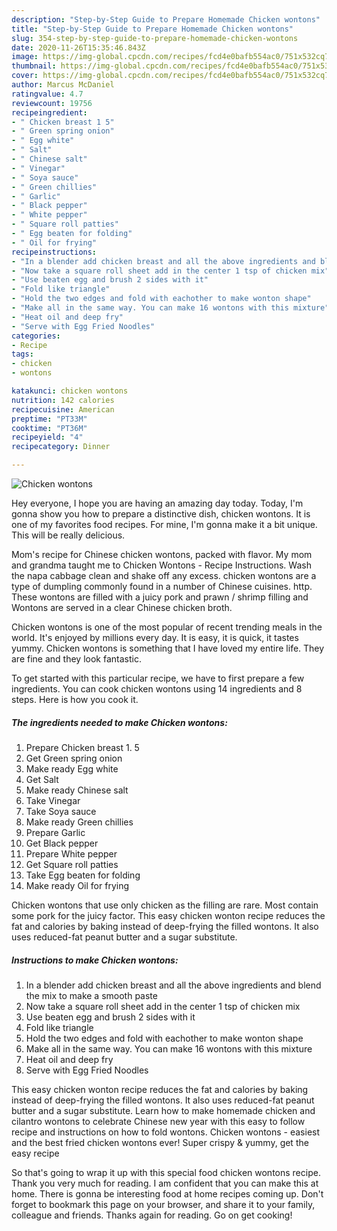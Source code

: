 ```yaml
---
description: "Step-by-Step Guide to Prepare Homemade Chicken wontons"
title: "Step-by-Step Guide to Prepare Homemade Chicken wontons"
slug: 354-step-by-step-guide-to-prepare-homemade-chicken-wontons
date: 2020-11-26T15:35:46.843Z
image: https://img-global.cpcdn.com/recipes/fcd4e0bafb554ac0/751x532cq70/chicken-wontons-recipe-main-photo.jpg
thumbnail: https://img-global.cpcdn.com/recipes/fcd4e0bafb554ac0/751x532cq70/chicken-wontons-recipe-main-photo.jpg
cover: https://img-global.cpcdn.com/recipes/fcd4e0bafb554ac0/751x532cq70/chicken-wontons-recipe-main-photo.jpg
author: Marcus McDaniel
ratingvalue: 4.7
reviewcount: 19756
recipeingredient:
- " Chicken breast 1 5"
- " Green spring onion"
- " Egg white"
- " Salt"
- " Chinese salt"
- " Vinegar"
- " Soya sauce"
- " Green chillies"
- " Garlic"
- " Black pepper"
- " White pepper"
- " Square roll patties"
- " Egg beaten for folding"
- " Oil for frying"
recipeinstructions:
- "In a blender add chicken breast and all the above ingredients and blend the mix to make a smooth paste"
- "Now take a square roll sheet add in the center 1 tsp of chicken mix"
- "Use beaten egg and brush 2 sides with it"
- "Fold like triangle"
- "Hold the two edges and fold with eachother to make wonton shape"
- "Make all in the same way. You can make 16 wontons with this mixture"
- "Heat oil and deep fry"
- "Serve with Egg Fried Noodles"
categories:
- Recipe
tags:
- chicken
- wontons

katakunci: chicken wontons 
nutrition: 142 calories
recipecuisine: American
preptime: "PT33M"
cooktime: "PT36M"
recipeyield: "4"
recipecategory: Dinner

---
```



![Chicken wontons](https://img-global.cpcdn.com/recipes/fcd4e0bafb554ac0/751x532cq70/chicken-wontons-recipe-main-photo.jpg)

Hey everyone, I hope you are having an amazing day today. Today, I'm gonna show you how to prepare a distinctive dish, chicken wontons. It is one of my favorites food recipes. For mine, I'm gonna make it a bit unique. This will be really delicious.

Mom&#39;s recipe for Chinese chicken wontons, packed with flavor. My mom and grandma taught me to Chicken Wontons - Recipe Instructions. Wash the napa cabbage clean and shake off any excess. chicken wontons are a type of dumpling commonly found in a number of Chinese cuisines. http. These wontons are filled with a juicy pork and prawn / shrimp filling and Wontons are served in a clear Chinese chicken broth.

Chicken wontons is one of the most popular of recent trending meals in the world. It's enjoyed by millions every day. It is easy, it is quick, it tastes yummy. Chicken wontons is something that I have loved my entire life. They are fine and they look fantastic.


To get started with this particular recipe, we have to first prepare a few ingredients. You can cook chicken wontons using 14 ingredients and 8 steps. Here is how you cook it.

<!--inarticleads1-->

##### The ingredients needed to make Chicken wontons:

1. Prepare  Chicken breast 1. 5
1. Get  Green spring onion
1. Make ready  Egg white
1. Get  Salt
1. Make ready  Chinese salt
1. Take  Vinegar
1. Take  Soya sauce
1. Make ready  Green chillies
1. Prepare  Garlic
1. Get  Black pepper
1. Prepare  White pepper
1. Get  Square roll patties
1. Take  Egg beaten for folding
1. Make ready  Oil for frying


Chicken wontons that use only chicken as the filling are rare. Most contain some pork for the juicy factor. This easy chicken wonton recipe reduces the fat and calories by baking instead of deep-frying the filled wontons. It also uses reduced-fat peanut butter and a sugar substitute. 

<!--inarticleads2-->

##### Instructions to make Chicken wontons:

1. In a blender add chicken breast and all the above ingredients and blend the mix to make a smooth paste
1. Now take a square roll sheet add in the center 1 tsp of chicken mix
1. Use beaten egg and brush 2 sides with it
1. Fold like triangle
1. Hold the two edges and fold with eachother to make wonton shape
1. Make all in the same way. You can make 16 wontons with this mixture
1. Heat oil and deep fry
1. Serve with Egg Fried Noodles


This easy chicken wonton recipe reduces the fat and calories by baking instead of deep-frying the filled wontons. It also uses reduced-fat peanut butter and a sugar substitute. Learn how to make homemade chicken and cilantro wontons to celebrate Chinese new year with this easy to follow recipe and instructions on how to fold wontons. Chicken wontons - easiest and the best fried chicken wontons ever! Super crispy &amp; yummy, get the easy recipe 

So that's going to wrap it up with this special food chicken wontons recipe. Thank you very much for reading. I am confident that you can make this at home. There is gonna be interesting food at home recipes coming up. Don't forget to bookmark this page on your browser, and share it to your family, colleague and friends. Thanks again for reading. Go on get cooking!
